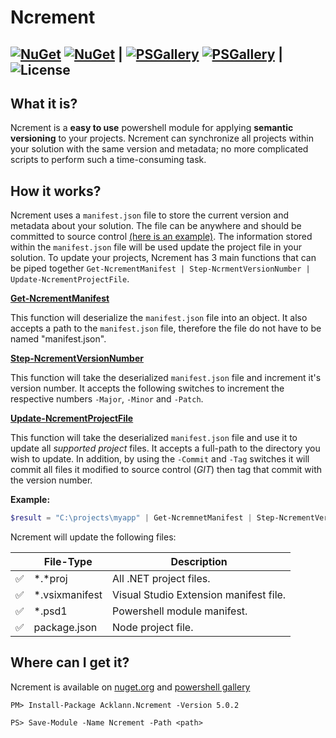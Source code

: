 # Ncrement
[![NuGet](https://img.shields.io/nuget/v/Acklann.Ncrement.svg)](https://www.nuget.org/packages/Acklann.Ncrement/)
[![NuGet](https://img.shields.io/nuget/dt/Acklann.Ncrement.svg)](https://www.nuget.org/packages/Acklann.Ncrement/) |
[![PSGallery](https://img.shields.io/powershellgallery/v/Ncrement.svg)](https://www.powershellgallery.com/packages/Ncrement)
[![PSGallery](https://img.shields.io/powershellgallery/dt/Ncrement.svg)](https://www.powershellgallery.com/packages/Ncrement) |
![License](https://img.shields.io/badge/license-MIT-lightgrey.svg)
---

## What it is?

Ncrement is a **easy to use** powershell module for applying **semantic versioning** to your projects. Ncrement can synchronize all projects within your solution with the same version and metadata; no more complicated scripts to perform such a time-consuming task.

## How it works?

Ncrement uses a `manifest.json` file to store the current version and metadata about your solution. The file can be anywhere and should be committed to source control [(here is an example)](/samples/manifest.json). The information stored within the `manifest.json` file will be used update the project file in your solution. To update your projects, Ncrement has 3 main functions that can be piped together `Get-NcrementManifest | Step-NcrmentVersionNumber | Update-NcrementProjectFile`.

**[Get-NcrementManifest](/src/Ncrement/Public/Get-NcrementManifest.ps1)**

This function will deserialize the `manifest.json` file into an object. It also accepts a path to the `manifest.json` file, therefore the file do not have to be named "manifest.json".

**[Step-NcrementVersionNumber](/src/Ncrement/Public/Step-NcrementVersionNumber.ps1)**

This function will take the deserialized `manifest.json` file and increment it's version number. It accepts the following switches to increment the respective numbers `-Major`, `-Minor` and `-Patch`. 

**[Update-NcrementProjectFile](/src/Ncrement/Public/Update-NcrementProjectFile.ps1)**

This function will take the deserialized `manifest.json` file and use it to update all *supported project* files. It accepts a full-path to the directory you wish to update. In addition, by using the `-Commit` and `-Tag` switches it will commit all files it modified to source control (*GIT*) then tag that commit with the version number.

**Example:** 
```powershell
$result = "C:\projects\myapp" | Get-NcremnetManifest | Step-NcrementVersionNumber -Patch | Update-NcrementProjectFile "C:\projects\myapp\src" -Commit`;
```

Ncrement will update the following files:

|                       | File-Type      | Description |
|-----------------------|----------------|-------------|
| :white_check_mark:    | *.*proj        | All .NET project files.
| :white_check_mark:    | *.vsixmanifest | Visual Studio Extension manifest file.
| :white_check_mark:    | *.psd1         | Powershell module manifest.
| :white_check_mark:    | package.json   | Node project file.

## Where can I get it?

Ncrement is available on [nuget.org](https://www.nuget.org/packages/Acklann.Ncrement/) and [powershell gallery](https://www.powershellgallery.com/packages/Ncrement/)

`PM> Install-Package Acklann.Ncrement -Version 5.0.2 `

`PS> Save-Module -Name Ncrement -Path <path>` 

